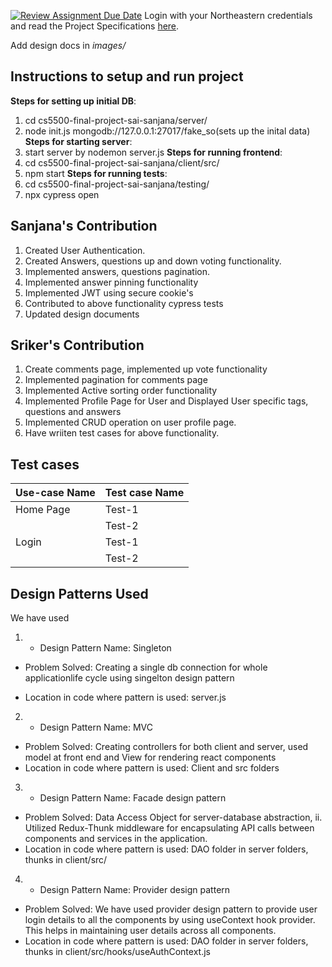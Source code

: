 [![Review Assignment Due Date](https://classroom.github.com/assets/deadline-readme-button-24ddc0f5d75046c5622901739e7c5dd533143b0c8e959d652212380cedb1ea36.svg)](https://classroom.github.com/a/hxTav0v1)
Login with your Northeastern credentials and read the Project Specifications [here](https://northeastern-my.sharepoint.com/:w:/g/personal/j_mitra_northeastern_edu/EcUflH7GXMBEjXGjx-qRQMkB7cfHNaHk9LYqeHRm7tgrKg?e=oZEef3).

Add design docs in *images/*

## Instructions to setup and run project

**Steps for setting up initial DB**: 
1) cd cs5500-final-project-sai-sanjana/server/
2) node init.js mongodb://127.0.0.1:27017/fake_so(sets up the inital data)<br/>
**Steps for starting server**:
1) start server by nodemon server.js
**Steps for running frontend**:
1) cd cs5500-final-project-sai-sanjana/client/src/
2) npm start
**Steps for running tests**:
1) cd cs5500-final-project-sai-sanjana/testing/
2) npx cypress open

   

## Sanjana's Contribution
1) Created User Authentication.
2) Created Answers, questions up and down voting functionality.
3) Implemented answers, questions pagination.
4) Implemented answer pinning functionality
5) Implemented JWT using secure cookie's
6) Contributed to above functionality cypress tests
7) Updated design documents

## Sriker's Contribution
1) Create comments page, implemented up vote functionality
2) Implemented pagination for comments page
3) Implemented Active sorting order functionality
4) Implemented Profile Page for User and Displayed User specific tags, questions and answers
5) Implemented CRUD operation on user profile page.
6) Have wriiten test cases for above functionality.

## Test cases

| Use-case Name   | Test case Name |
|-----------------|----------------|
| Home Page       | Test-1         |
|                 | Test-2         |
| Login           | Test-1         |
|                 | Test-2         |

## Design Patterns Used
We have used 
1) - Design Pattern Name: Singleton  

- Problem Solved: Creating a single db connection for whole applicationlife cycle using singelton design pattern

- Location in code where pattern is used: server.js
2) - Design Pattern Name: MVC

- Problem Solved: Creating controllers for both client and server, used model at front end and View for rendering react components 
- Location in code where pattern is used: Client and src folders
3) - Design Pattern Name: Facade design pattern

- Problem Solved: Data Access Object for server-database abstraction, ii. Utilized Redux-Thunk middleware for encapsulating API calls between components and services in the application.
- Location in code where pattern is used: DAO folder in server folders, thunks in client/src/

4) - Design Pattern Name: Provider design pattern

- Problem Solved: We have used provider design pattern to provide user login details to all the components by using useContext hook provider. This helps in maintaining user details across all components.
- Location in code where pattern is used: DAO folder in server folders, thunks in client/src/hooks/useAuthContext.js

